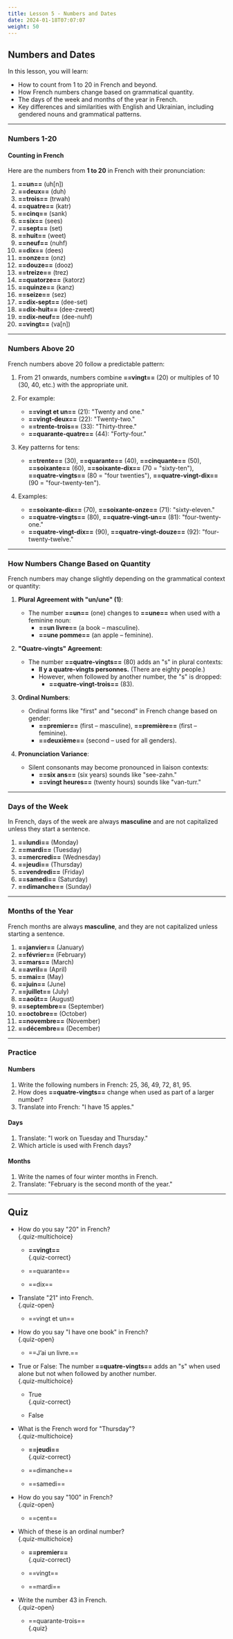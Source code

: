 ```yaml
---  
title: Lesson 5 - Numbers and Dates  
date: 2024-01-18T07:07:07  
weight: 50  
---  
```


## Numbers and Dates  

In this lesson, you will learn:  
- How to count from 1 to 20 in French and beyond.  
- How French numbers change based on grammatical quantity.  
- The days of the week and months of the year in French.  
- Key differences and similarities with English and Ukrainian, including gendered nouns and grammatical patterns.  

---

### Numbers 1-20  

#### Counting in French  

Here are the numbers from **1 to 20** in French with their pronunciation:  

1. **==un==** (uh[n])  
2. **==deux==** (duh)  
3. **==trois==** (trwah)  
4. **==quatre==** (katr)  
5. **==cinq==** (sank)  
6. **==six==** (sees)  
7. **==sept==** (set)  
8. **==huit==** (weet)  
9. **==neuf==** (nuhf)  
10. **==dix==** (dees)  
11. **==onze==** (onz)  
12. **==douze==** (dooz)  
13. **==treize==** (trez)  
14. **==quatorze==** (katorz)  
15. **==quinze==** (kanz)  
16. **==seize==** (sez)  
17. **==dix-sept==** (dee-set)  
18. **==dix-huit==** (dee-zweet)  
19. **==dix-neuf==** (dee-nuhf)  
20. **==vingt==** (va[n])  

---

### Numbers Above 20  

French numbers above 20 follow a predictable pattern:  

1. From 21 onwards, numbers combine **==vingt==** (20) or multiples of 10 (30, 40, etc.) with the appropriate unit.  

2. For example:  
   - **==vingt et un==** (21): "Twenty and one."  
   - **==vingt-deux==** (22): "Twenty-two."  
   - **==trente-trois==** (33): "Thirty-three."  
   - **==quarante-quatre==** (44): "Forty-four."  

3. Key patterns for tens:  
   - **==trente==** (30), **==quarante==** (40), **==cinquante==** (50), **==soixante==** (60), **==soixante-dix==** (70 = "sixty-ten"), **==quatre-vingts==** (80 = "four twenties"), **==quatre-vingt-dix==** (90 = "four-twenty-ten").  

4. Examples:  
   - **==soixante-dix==** (70), **==soixante-onze==** (71): "sixty-eleven."  
   - **==quatre-vingts==** (80), **==quatre-vingt-un==** (81): "four-twenty-one."  
   - **==quatre-vingt-dix==** (90), **==quatre-vingt-douze==** (92): "four-twenty-twelve."  

---

### How Numbers Change Based on Quantity  

French numbers may change slightly depending on the grammatical context or quantity:  

1. **Plural Agreement with "un/une" (1)**:  
   - The number **==un==** (one) changes to **==une==** when used with a feminine noun:  
     - **==un livre==** (a book – masculine).  
     - **==une pomme==** (an apple – feminine).  

2. **"Quatre-vingts" Agreement**:  
   - The number **==quatre-vingts==** (80) adds an "s" in plural contexts:  
     - **Il y a quatre-vingts personnes.** (There are eighty people.)  
     - However, when followed by another number, the "s" is dropped:  
       - **==quatre-vingt-trois==** (83).  

3. **Ordinal Numbers**:  
   - Ordinal forms like "first" and "second" in French change based on gender:  
     - **==premier==** (first – masculine), **==première==** (first – feminine).  
     - **==deuxième==** (second – used for all genders).  

4. **Pronunciation Variance**:  
   - Silent consonants may become pronounced in liaison contexts:  
     - **==six ans==** (six years) sounds like "see-zahn."  
     - **==vingt heures==** (twenty hours) sounds like "van-turr."  

---

### Days of the Week  

In French, days of the week are always **masculine** and are not capitalized unless they start a sentence.  

1. **==lundi==** (Monday)  
2. **==mardi==** (Tuesday)  
3. **==mercredi==** (Wednesday)  
4. **==jeudi==** (Thursday)  
5. **==vendredi==** (Friday)  
6. **==samedi==** (Saturday)  
7. **==dimanche==** (Sunday)  

---

### Months of the Year  

French months are always **masculine**, and they are not capitalized unless starting a sentence.  

1. **==janvier==** (January)  
2. **==février==** (February)  
3. **==mars==** (March)  
4. **==avril==** (April)  
5. **==mai==** (May)  
6. **==juin==** (June)  
7. **==juillet==** (July)  
8. **==août==** (August)  
9. **==septembre==** (September)  
10. **==octobre==** (October)  
11. **==novembre==** (November)  
12. **==décembre==** (December)  

---

### Practice  

#### Numbers  
1. Write the following numbers in French: 25, 36, 49, 72, 81, 95.  
2. How does **==quatre-vingts==** change when used as part of a larger number?  
3. Translate into French: "I have 15 apples."  

#### Days  
1. Translate: "I work on Tuesday and Thursday."  
2. Which article is used with French days?  

#### Months  
1. Write the names of four winter months in French.  
2. Translate: "February is the second month of the year."  

---

## Quiz  

- How do you say "20" in French?  
  {.quiz-multichoice}  

  - **==vingt==**  
    {.quiz-correct}  

  - ==quarante==  
  - ==dix==  

- Translate "21" into French.  
  {.quiz-open}  

  - ==vingt et un==  

- How do you say "I have one book" in French?  
  {.quiz-open}  

  - ==J’ai un livre.==  

- True or False: The number **==quatre-vingts==** adds an "s" when used alone but not when followed by another number.  
  {.quiz-multichoice}  

  - True  
    {.quiz-correct}  

  - False  

- What is the French word for "Thursday"?  
  {.quiz-multichoice}  

  - **==jeudi==**  
    {.quiz-correct}  

  - ==dimanche==  
  - ==samedi==  

- How do you say "100" in French?  
  {.quiz-open}  

  - ==cent==  

- Which of these is an ordinal number?  
  {.quiz-multichoice}  

  - **==premier==**  
    {.quiz-correct}  

  - ==vingt==  
  - ==mardi==  

- Write the number 43 in French.  
  {.quiz-open}  

  - ==quarante-trois==  
{.quiz}
